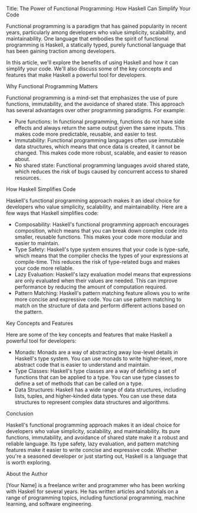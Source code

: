 Title: The Power of Functional Programming: How Haskell Can Simplify Your Code

Functional programming is a paradigm that has gained popularity in recent years, particularly among developers who value simplicity, scalability, and maintainability. One language that embodies the spirit of functional programming is Haskell, a statically typed, purely functional language that has been gaining traction among developers.

In this article, we'll explore the benefits of using Haskell and how it can simplify your code. We'll also discuss some of the key concepts and features that make Haskell a powerful tool for developers.

Why Functional Programming Matters

Functional programming is a mind-set that emphasizes the use of pure functions, immutability, and the avoidance of shared state. This approach has several advantages over other programming paradigms. For example:

* Pure functions: In functional programming, functions do not have side effects and always return the same output given the same inputs. This makes code more predictable, reusable, and easier to test.
* Immutability: Functional programming languages often use immutable data structures, which means that once data is created, it cannot be changed. This makes code more robust, scalable, and easier to reason about.
* No shared state: Functional programming languages avoid shared state, which reduces the risk of bugs caused by concurrent access to shared resources.

How Haskell Simplifies Code

Haskell's functional programming approach makes it an ideal choice for developers who value simplicity, scalability, and maintainability. Here are a few ways that Haskell simplifies code:

* Composability: Haskell's functional programming approach encourages composition, which means that you can break down complex code into smaller, reusable functions. This makes your code more modular and easier to maintain.
* Type Safety: Haskell's type system ensures that your code is type-safe, which means that the compiler checks the types of your expressions at compile-time. This reduces the risk of type-related bugs and makes your code more reliable.
* Lazy Evaluation: Haskell's lazy evaluation model means that expressions are only evaluated when their values are needed. This can improve performance by reducing the amount of computation required.
* Pattern Matching: Haskell's pattern matching feature allows you to write more concise and expressive code. You can use pattern matching to match on the structure of data and perform different actions based on the pattern.

Key Concepts and Features

Here are some of the key concepts and features that make Haskell a powerful tool for developers:

* Monads: Monads are a way of abstracting away low-level details in Haskell's type system. You can use monads to write higher-level, more abstract code that is easier to understand and maintain.
* Type Classes: Haskell's type classes are a way of defining a set of functions that can be applied to a type. You can use type classes to define a set of methods that can be called on a type.
* Data Structures: Haskell has a wide range of data structures, including lists, tuples, and higher-kinded data types. You can use these data structures to represent complex data structures and algorithms.

Conclusion

Haskell's functional programming approach makes it an ideal choice for developers who value simplicity, scalability, and maintainability. Its pure functions, immutability, and avoidance of shared state make it a robust and reliable language. Its type safety, lazy evaluation, and pattern matching features make it easier to write concise and expressive code. Whether you're a seasoned developer or just starting out, Haskell is a language that is worth exploring.

About the Author

[Your Name] is a freelance writer and programmer who has been working with Haskell for several years. He has written articles and tutorials on a range of programming topics, including functional programming, machine learning, and software engineering.